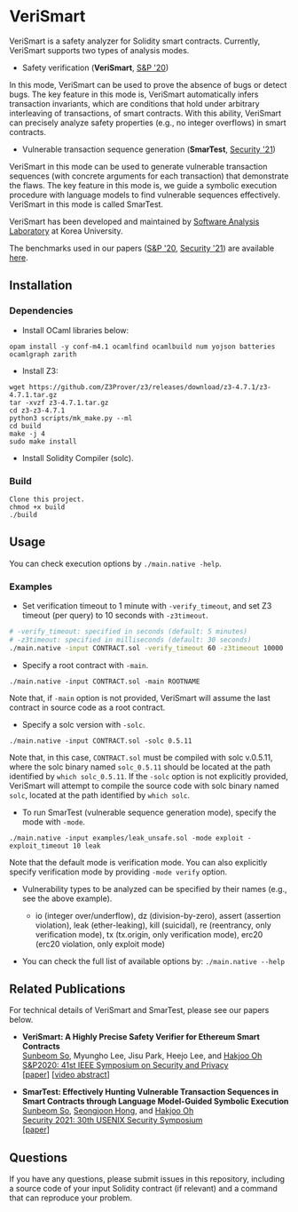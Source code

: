 # VeriSmart
VeriSmart is a safety analyzer for Solidity smart contracts. Currently, VeriSmart supports two types of analysis modes.
- Safety verification (**VeriSmart**, [S&P '20](https://arxiv.org/abs/1908.11227))

In this mode, VeriSmart can be used to prove the absence of bugs or detect bugs. The key feature in this mode is, VeriSmart automatically infers transaction invariants, which are conditions that hold under arbitrary interleaving of transactions, of smart contracts. With this ability, VeriSmart can precisely analyze safety properties (e.g., no integer overflows) in smart contracts.

- Vulnerable transaction sequence generation (**SmarTest**, [Security '21](http://prl.korea.ac.kr/~ssb920/papers/sec21.pdf))

VeriSmart in this mode can be used to generate vulnerable transaction sequences (with concrete arguments for each transaction) that demonstrate the flaws. The key feature in this mode is, we guide a symbolic execution procedure with language models to find vulnerable sequences effectively. VeriSmart in this mode is called SmarTest.

VeriSmart has been developed and maintained by [Software Analysis Laboratory](http://prl.korea.ac.kr/~pronto/home/) at Korea University.

The benchmarks used in our papers ([S&P '20](https://arxiv.org/abs/1908.11227), [Security '21](http://prl.korea.ac.kr/~ssb920/papers/sec21.pdf)) are available [here](https://github.com/kupl/VeriSmart-benchmarks).

## Installation
### Dependencies
- Install OCaml libraries below:
```
opam install -y conf-m4.1 ocamlfind ocamlbuild num yojson batteries ocamlgraph zarith
```

- Install Z3:
```
wget https://github.com/Z3Prover/z3/releases/download/z3-4.7.1/z3-4.7.1.tar.gz
tar -xvzf z3-4.7.1.tar.gz
cd z3-z3-4.7.1
python3 scripts/mk_make.py --ml
cd build
make -j 4
sudo make install
```

- Install Solidity Compiler (solc).

### Build
```
Clone this project.
chmod +x build
./build
```

## Usage
You can check execution options by `./main.native -help`.
### Examples
- Set verification timeout to 1 minute with `-verify_timeout`, and set Z3 timeout (per query) to 10 seconds with `-z3timeout`.
```bash
# -verify_timeout: specified in seconds (default: 5 minutes)
# -z3timeout: specified in milliseconds (default: 30 seconds)
./main.native -input CONTRACT.sol -verify_timeout 60 -z3timeout 10000
```

- Specify a root contract with `-main`.
```
./main.native -input CONTRACT.sol -main ROOTNAME
```
Note that, if `-main` option is not provided, VeriSmart will assume the last contract in source code as a root contract.

- Specify a solc version with `-solc`.
```
./main.native -input CONTRACT.sol -solc 0.5.11
```
Note that, in this case, `CONTRACT.sol` must be compiled with solc v.0.5.11,
where the solc binary named `solc_0.5.11` should be located at the path identified by `which solc_0.5.11`.
If the `-solc` option is not explicitly provided,
VeriSmart will attempt to compile the source code with solc binary named `solc`, located at the path identified by `which solc`.

- To run SmarTest (vulnerable sequence generation mode), specify the mode with `-mode`.
```
./main.native -input examples/leak_unsafe.sol -mode exploit -exploit_timeout 10 leak
```
Note that the default mode is verification mode. You can also explicitly specify verification mode by providing `-mode verify` option.

- Vulnerability types to be analyzed can be specified by their names (e.g., see the above example).
  * io (integer over/underflow), dz (division-by-zero), assert (assertion violation), leak (ether-leaking), kill (suicidal), re (reentrancy, only verification mode), tx (tx.origin, only verification mode), erc20 (erc20 violation, only exploit mode)

- You can check the full list of available options by: `./main.native --help`

## Related Publications
For technical details of VeriSmart and SmarTest, please see our papers below.

* **VeriSmart: A Highly Precise Safety Verifier for Ethereum Smart Contracts** <br/>
  [Sunbeom So](https://sites.google.com/site/sunbeomsoprl/), Myungho Lee, Jisu Park, Heejo Lee, and [Hakjoo Oh](http://prl.korea.ac.kr/~pronto/home/) <br/>
  [S&P2020: 41st IEEE Symposium on Security and Privacy](https://www.ieee-security.org/TC/SP2020/) <br/>
  \[[paper](https://arxiv.org/abs/1908.11227)\] \[[video abstract](https://www.youtube.com/watch?v=OIqjKqVm-F4)\]

* **SmarTest: Effectively Hunting Vulnerable Transaction Sequences in Smart Contracts through Language Model-Guided Symbolic Execution** <br/>
  [Sunbeom So](https://sites.google.com/site/sunbeomsoprl/), [Seongjoon Hong](http://prl.korea.ac.kr/~june/), and [Hakjoo Oh](http://prl.korea.ac.kr/~pronto/home/) <br/>
  [Security 2021: 30th USENIX Security Symposium](https://www.usenix.org/conference/usenixsecurity21) <br/>
  \[[paper](http://prl.korea.ac.kr/~ssb920/papers/sec21.pdf)\]

## Questions
If you have any questions, please submit issues in this repository, including a source code of your input Solidity contract (if relevant) and a command that can reproduce your problem.
